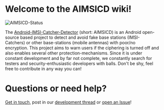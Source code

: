 # **Welcome to the AIMSICD wiki!**

![AIMSICD-Status](http://fs1.d-h.st/view/h1q/00133/AIMSICD-Status_Small.png)

The [Android-IMSI-Catcher-Detector](https://secupwn.github.io/Android-IMSI-Catcher-Detector) (short: AIMSICD) is an Android open-source based project to detect and avoid fake base stations (IMSI-Catchers) or other base-stations (mobile antennas) with poor/no encryption. This project aims to warn users if the ciphering is turned off and also enables several other protection-mechanisms. Since it is under constant development and by far not complete, we constantly search for testers and security-enthusiastic developers with balls. Don't be shy, feel free to contribute in any way you can!

# Questions or need help?

[Get in touch](https://github.com/SecUpwN/Android-IMSI-Catcher-Detector#get-in-touch-with-the-core-team), post in our [development thread](https://forum.xda-developers.com/showthread.php?t=1422969) or [open an Issue](https://github.com/SecUpwN/Android-IMSI-Catcher-Detector/wiki/Submitting-Issues)!